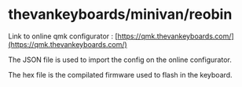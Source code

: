 # thevankeyboards/minivan/reobin

Link to online qmk configurator : [https://qmk.thevankeyboards.com/](https://qmk.thevankeyboards.com/)

The JSON file is used to import the config on the online configurator.

The hex file is the compilated firmware used to flash in the keyboard.

